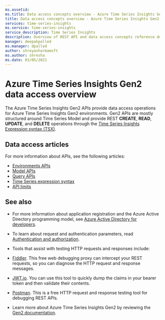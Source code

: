```yaml
---
ms.assetid:
ms.title: Data access concepts overview - Azure Time Series Insights Gen2 | Microsoft Docs
title: Data access concepts overview - Azure Time Series Insights Gen2 | Microsoft Docs
services: time-series-insights
ms.service: time-series-insights
service_description: Time Series Insights
description: Overview of REST API and data access concepts reference documentation for Azure Time Series Insights Gen2.
manager: deepakpalled
ms.manager: dpalled
author: shreyasharmamsft
ms.author: shresha
ms.date: 03/05/2021
---
```


# Azure Time Series Insights Gen2 data access overview

The Azure Time Series Insights Gen2 APIs provide data access operations for Azure Time Series Insights Gen2 environments. Gen2 APIs are mostly structured around Time Series Model and provide REST **CREATE**, **READ**, **UPDATE**, and **DELETE** operations through the [Time Series Insights Expression syntax (TSX)](reference-time-series-expression-syntax.md).

## Data access articles

For more information about APIs, see the following articles:

* [Environments APIs](reference-environments-apis.md)
* [Model APIs](reference-model-apis.md)
* [Query APIs](reference-query-apis.md)
* [Time Series expression syntax](reference-time-series-expression-syntax.md)
* [API limits](reference-api-limits.md)

## See also

* For more information about application registration and the Azure Active Directory programming model, see [Azure Active Directory for developers](https://docs.microsoft.com/azure/active-directory/develop/active-directory-developers-guide).

* To learn about request and authentication parameters, read [Authentication and authorization](https://docs.microsoft.com/azure/time-series-insights/time-series-insights-authentication-and-authorization).

* Tools that assist with testing HTTP requests and responses include:

* [Fiddler](https://www.telerik.com/fiddler). This free web debugging proxy can intercept your REST requests, so you can diagnose the HTTP request and response messages.
* [JWT.io](https://jwt.io/). You can use this tool to quickly dump the claims in your bearer token and then validate their contents.
* [Postman](https://www.getpostman.com/). This is a free HTTP request and response testing tool for debugging REST APIs.

* Learn more about Azure Time Series Insights Gen2 by reviewing the [Gen2 documentation](https://docs.microsoft.com/azure/time-series-insights/time-series-insights-update-overview).
